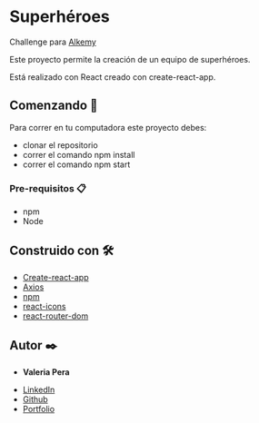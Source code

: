 # Superhéroes

Challenge para [Alkemy](https://www.alkemy.org/)

Este proyecto permite la creación de un equipo de superhéroes.

Está realizado con React creado con create-react-app.

## Comenzando 🚀

Para correr en tu computadora este proyecto debes:

- clonar el repositorio
- correr el comando npm install
- correr el comando npm start

### Pre-requisitos 📋

- npm
- Node

## Construido con 🛠️

- [Create-react-app](https://create-react-app.dev/)
- [Axios](https://www.npmjs.com/package/axios)
- [npm](https://www.npmjs.com/)
- [react-icons](https://react-icons.github.io/react-icons/search)
- [react-router-dom](https://www.npmjs.com/package/react-router-dom)

## Autor ✒️

- **Valeria Pera**

* [LinkedIn](https://www.linkedin.com/in/valeriaapera/)
* [Github](https://github.com/ValeriaPera/)
* [Portfolio](https://valeriaperaportfolio.netlify.app/)
